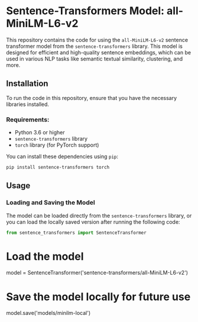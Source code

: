 # Sentence-Transformers Model: all-MiniLM-L6-v2

This repository contains the code for using the `all-MiniLM-L6-v2` sentence transformer model from the `sentence-transformers` library. This model is designed for efficient and high-quality sentence embeddings, which can be used in various NLP tasks like semantic textual similarity, clustering, and more.

## Installation

To run the code in this repository, ensure that you have the necessary libraries installed.

### Requirements:
- Python 3.6 or higher
- `sentence-transformers` library
- `torch` library (for PyTorch support)

You can install these dependencies using `pip`:

```bash
pip install sentence-transformers torch
```

## Usage

### Loading and Saving the Model

The model can be loaded directly from the `sentence-transformers` library, or you can load the locally saved version after running the following code:

```python
from sentence_transformers import SentenceTransformer
```
# Load the model
model = SentenceTransformer('sentence-transformers/all-MiniLM-L6-v2')

# Save the model locally for future use
model.save('models/minilm-local')
